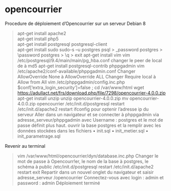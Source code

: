 # opencourrier
Procedure de déploiement d’Opencourrier sur un serveur Debian 8  

> apt-get install apache2  
> apt-get install php5  
> apt-get install postgresql  postgresql-client  
> apt-get install sudo
> sudo-s –u postgres
> psql 
	> _password postgres
	> \password postgres
	> \q
	> exit
> apt-get install vim
> vim /etc/postgresql/9.4/main/main/pg_hba.conf
	changer le peer de  local de à md5
> apt-get install postgresql-contrib phppgadmin
>  vim /etc/apache2/conf-available/phppgadmin.conf
	Changer AllowOverride None à  AllowOverride ALL
	Changer Require local à Allow from All
>  vim	/etc/phppgadmin/config.inc.php
	$conf[‘extra_login_security’]=false ;
> cd  /var/www/html
> wget https://adullact.net/frs/download.php/file/7298/opencourrier-4.0.0.zip 
>apt-get install unzip
> unzip opencourrier-4.0.0.zip 
> mv opencourrier-4.0.0.zip opencourrier 
> /etc/init.d/postgresql  restart
> /etc/init.d/apache2  restart
> ifconfig pour optenir l’adresse ip du serveur
>Aller dans un navigateur et se connecter à phppgadmin via adresse_serveur/phppgadmin avec 
	Username : postgres et le mot de passe définit plus haut.
> ouvrir la base postgres et la remplir avec les données stockées dans les fichiers 
•	init.sql
•	init_metier.sql
•	init_parametrage.sql

Revenir au terminal
>  vim /var/www/html/opencourrier/dyn/database.inc.php
	Changer le mot de passe à  Opencourr!er, le nom de la base à postgres, le schéma à public
> /etc/init.d/postgresql  restart
> /etc/init.d/apache2  restart 
> exit
> Repartir dans un nouvel onglet du navigateur et  saisir adresse_serveur /opencourrier 
	Connectez-vous avec login : admin et password : admin
Déploiement terminé
